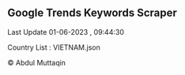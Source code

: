 

## Google Trends Keywords Scraper 
 
Last Update 01-06-2023 , 09:44:30

Country List :
VIETNAM.json



© Abdul Muttaqin 
